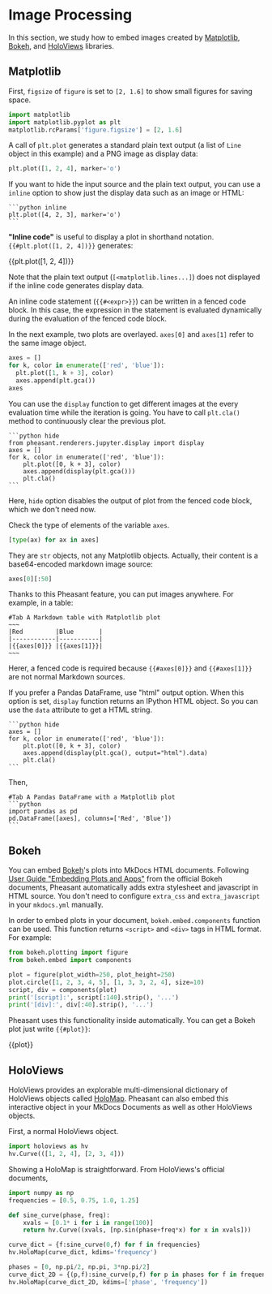 # Image Processing

In this section, we study how to embed images created by [Matplotlib](https://matplotlib.org/), [Bokeh](https://bokeh.pydata.org/en/latest/), and [HoloViews](https://holoviews.org/) libraries.

## Matplotlib

First, `figsize` of `figure` is set to `[2, 1.6]` to show small figures for saving space.

```python
import matplotlib
import matplotlib.pyplot as plt
matplotlib.rcParams['figure.figsize'] = [2, 1.6]
```

A call of `plt.plot` generates a standard plain text output (a list of `Line` object in this example) and a PNG image as display data:

```python
plt.plot([1, 2, 4], marker='o')
```

If you want to hide the input source and the plain text output, you can use a `inline` option to show just the display data such as an image or HTML:

~~~copy
```python inline
plt.plot([4, 2, 3], marker='o')
```
~~~

**"Inline code"** is useful to display a plot in shorthand notation. `{{#plt.plot([1, 2, 4])}}` generates:

{{plt.plot([1, 2, 4])}}

Note that the plain text output (`[<matplotlib.lines...]`) does not displayed if the inline code generates display data.

An inline code statement (`{{#<expr>}}`) can be written in a fenced code block. In this case, the expression in the statement is evaluated dynamically during the evaluation of the fenced code block.

In the next example, two plots are overlayed. `axes[0]` and `axes[1]` refer to the same image object.

```python
axes = []
for k, color in enumerate(['red', 'blue']):
  plt.plot([1, k + 3], color)
  axes.append(plt.gca())
axes
```

You can use the `display` function to get different images at the every evaluation time while the iteration is going. You have to call `plt.cla()` method to continuously clear the previous plot.

~~~copy
```python hide
from pheasant.renderers.jupyter.display import display
axes = []
for k, color in enumerate(['red', 'blue']):
    plt.plot([0, k + 3], color)
    axes.append(display(plt.gca()))
    plt.cla()
```
~~~

Here, `hide` option disables the output of plot from the fenced code block, which we don't need now.

Check the type of elements of the variable `axes`.

```python
[type(ax) for ax in axes]
```

They are `str` objects, not any Matplotlib objects. Actually, their content is a base64-encoded markdown image source:

```python
axes[0][:50]
```

Thanks to this Pheasant feature, you can put images anywhere. For example, in a table:

~~~~copy
#Tab A Markdown table with Matplotlib plot
~~~
|Red         |Blue       |
|------------|-----------|
|{{axes[0]}} |{{axes[1]}}|
~~~
~~~~

Herer, a fenced code is required because `{{#axes[0]}}` and `{{#axes[1]}}` are not normal Markdown sources.

If you prefer a Pandas DataFrame, use "html" output option. When this option is set, `display` function returns an IPython HTML object. So you can use the `data` attribute to get a HTML string.

~~~copy
```python hide
axes = []
for k, color in enumerate(['red', 'blue']):
    plt.plot([0, k + 3], color)
    axes.append(display(plt.gca(), output="html").data)
    plt.cla()
```
~~~

Then,

~~~copy
#Tab A Pandas DataFrame with a Matplotlib plot
```python
import pandas as pd
pd.DataFrame([axes], columns=['Red', 'Blue'])
```
~~~

## Bokeh

You can embed [Bokeh](https://bokeh.pydata.org/en/latest/)'s plots into MkDocs HTML documents. Following [User Guide "Embedding Plots and Apps"](https://bokeh.pydata.org/en/latest/docs/user_guide/embed.html) from the official Bokeh documents, Pheasant automatically adds extra stylesheet and javascript in HTML source. You don't need to configure `extra_css` and `extra_javascript` in your `mkdocs.yml` manually.

In order to embed plots in your document, `bokeh.embed.components` function can be used. This function returns `<script>`  and `<div>` tags in HTML format. For example:

```python
from bokeh.plotting import figure
from bokeh.embed import components

plot = figure(plot_width=250, plot_height=250)
plot.circle([1, 2, 3, 4, 5], [1, 3, 3, 2, 4], size=10)
script, div = components(plot)
print('[script]:', script[:140].strip(), '...')
print('[div]:', div[:40].strip(), '...')
```

Pheasant uses this functionality inside automatically. You can get a Bokeh plot just write `{{#plot}}`:

{{plot}}

## HoloViews

HoloViews provides an explorable multi-dimensional dictionary of HoloViews objects called [HoloMap](https://holoviews.org/reference/containers/bokeh/HoloMap.html). Pheasant can also embed this interactive object in your MkDocs Documents as well as other HoloViews objects.

First, a normal HoloViews object.

```python
import holoviews as hv
hv.Curve(([1, 2, 4], [2, 3, 4]))
```

Showing a HoloMap is straightforward. From HoloViews's official documents,

```python
import numpy as np
frequencies = [0.5, 0.75, 1.0, 1.25]

def sine_curve(phase, freq):
    xvals = [0.1* i for i in range(100)]
    return hv.Curve((xvals, [np.sin(phase+freq*x) for x in xvals]))

curve_dict = {f:sine_curve(0,f) for f in frequencies}
hv.HoloMap(curve_dict, kdims='frequency')
```

```python
phases = [0, np.pi/2, np.pi, 3*np.pi/2]
curve_dict_2D = {(p,f):sine_curve(p,f) for p in phases for f in frequencies}
hv.HoloMap(curve_dict_2D, kdims=['phase', 'frequency'])
```
